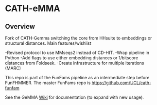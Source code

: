 **CATH-eMMA**
==========

Overview
---------

Fork of CATH-Gemma switching the core from HHsuite to embeddings or structural distances. 
Main features/wishlist

-Revised protocol to use MMseqs2 instead of CD-HIT. 
-Wrap pipeline in Python
-Add flags to use either embedding distances or 1/bitscore distances from Foldseek.
-Create infrastructure for multiple iterations (MARC)

This repo is part of the FunFams pipeline as an intermediate step before FunFHMMER.
The master FunFams repo is https://github.com/UCL/cath-funfam



See the GeMMA [Wiki](https://github.com/UCL/cath-gemma/wiki) for documentation (to expand with new usage).
